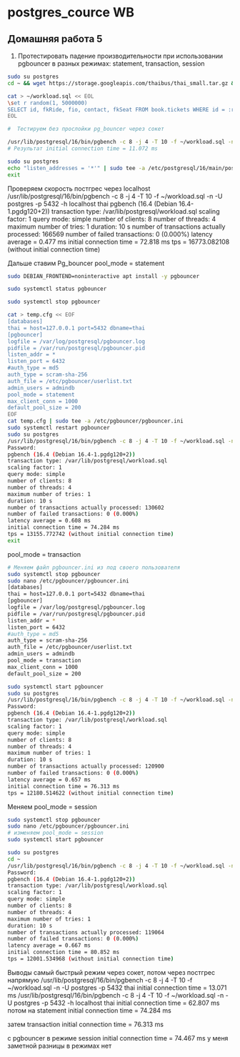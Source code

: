 # postgres_cource WB 
## Домашняя работа 5
1. Протестировать падение производительности при использовании
pgbouncer в разных режимах: statement, transaction, session
```bash
sudo su postgres
cd ~ && wget https://storage.googleapis.com/thaibus/thai_small.tar.gz && tar -xf thai_small.tar.gz && psql < thai.sql

cat > ~/workload.sql << EOL
\set r random(1, 5000000)
SELECT id, fkRide, fio, contact, fkSeat FROM book.tickets WHERE id = :r;
EOL

#  Тестируем без прослойки pg_bouncer через сокет

/usr/lib/postgresql/16/bin/pgbench -c 8 -j 4 -T 10 -f ~/workload.sql -n -U postgres thai
# Результат initial connection time = 11.072 ms

sudo su postgres
echo "listen_addresses = '*'" | sudo tee -a /etc/postgresql/16/main/postgresql.conf
exit
```
Проверяем скорость постгрес через localhost
/usr/lib/postgresql/16/bin/pgbench -c 8 -j 4 -T 10 -f ~/workload.sql -n -U postgres -p 5432 -h localhost thai
pgbench (16.4 (Debian 16.4-1.pgdg120+2))
transaction type: /var/lib/postgresql/workload.sql
scaling factor: 1
query mode: simple
number of clients: 8
number of threads: 4
maximum number of tries: 1
duration: 10 s
number of transactions actually processed: 166569
number of failed transactions: 0 (0.000%)
latency average = 0.477 ms
initial connection time = 72.818 ms
tps = 16773.082108 (without initial connection time)

Дальше ставим Pg_bouncer
pool_mode = statement
```bash
sudo DEBIAN_FRONTEND=noninteractive apt install -y pgbouncer

sudo systemctl status pgbouncer

sudo systemctl stop pgbouncer

cat > temp.cfg << EOF 
[databases]
thai = host=127.0.0.1 port=5432 dbname=thai
[pgbouncer]
logfile = /var/log/postgresql/pgbouncer.log
pidfile = /var/run/postgresql/pgbouncer.pid
listen_addr = *
listen_port = 6432
#auth_type = md5
auth_type = scram-sha-256
auth_file = /etc/pgbouncer/userlist.txt
admin_users = admindb
pool_mode = statement
max_client_conn = 1000
default_pool_size = 200
EOF
cat temp.cfg | sudo tee -a /etc/pgbouncer/pgbouncer.ini
sudo systemctl restart pgbouncer
sudo su postgres
/usr/lib/postgresql/16/bin/pgbench -c 8 -j 4 -T 10 -f ~/workload.sql -n -U postgres -p 6432 -h localhost thai
Password:
pgbench (16.4 (Debian 16.4-1.pgdg120+2))
transaction type: /var/lib/postgresql/workload.sql
scaling factor: 1
query mode: simple
number of clients: 8
number of threads: 4
maximum number of tries: 1
duration: 10 s
number of transactions actually processed: 130602
number of failed transactions: 0 (0.000%)
latency average = 0.608 ms
initial connection time = 74.284 ms
tps = 13155.772742 (without initial connection time)
exit
```
pool_mode = transaction

```bash
# Меняем файл pgbouncer.ini из под своего пользователя
sudo systemctl stop pgbouncer
sudo nano /etc/pgbouncer/pgbouncer.ini
[databases]
thai = host=127.0.0.1 port=5432 dbname=thai
[pgbouncer]
logfile = /var/log/postgresql/pgbouncer.log
pidfile = /var/run/postgresql/pgbouncer.pid
listen_addr = *
listen_port = 6432
#auth_type = md5
auth_type = scram-sha-256
auth_file = /etc/pgbouncer/userlist.txt
admin_users = admindb
pool_mode = transaction
max_client_conn = 1000
default_pool_size = 200

sudo systemctl start pgbouncer
sudo su postgres
/usr/lib/postgresql/16/bin/pgbench -c 8 -j 4 -T 10 -f ~/workload.sql -n -U postgres -p 6432 -h localhost thai
Password:
pgbench (16.4 (Debian 16.4-1.pgdg120+2))
transaction type: /var/lib/postgresql/workload.sql
scaling factor: 1
query mode: simple
number of clients: 8
number of threads: 4
maximum number of tries: 1
duration: 10 s
number of transactions actually processed: 120900
number of failed transactions: 0 (0.000%)
latency average = 0.657 ms
initial connection time = 76.313 ms
tps = 12180.514622 (without initial connection time)
```
Меняем pool_mode = session
```bash
sudo systemctl stop pgbouncer
sudo nano /etc/pgbouncer/pgbouncer.ini
# изменяем pool_mode = session
sudo systemctl start pgbouncer

sudo su postgres
cd ~
/usr/lib/postgresql/16/bin/pgbench -c 8 -j 4 -T 10 -f ~/workload.sql -n -U postgres -p 6432 -h localhost thai
Password:
pgbench (16.4 (Debian 16.4-1.pgdg120+2))
transaction type: /var/lib/postgresql/workload.sql
scaling factor: 1
query mode: simple
number of clients: 8
number of threads: 4
maximum number of tries: 1
duration: 10 s
number of transactions actually processed: 119064
number of failed transactions: 0 (0.000%)
latency average = 0.667 ms
initial connection time = 80.852 ms
tps = 12001.534968 (without initial connection time)

```
Выводы самый быстрый режим через сокет, потом через постгрес напрямую
/usr/lib/postgresql/16/bin/pgbench -c 8 -j 4 -T 10 -f ~/workload.sql -n -U postgres -p 5432  thai
initial connection time = 13.071 ms
/usr/lib/postgresql/16/bin/pgbench -c 8 -j 4 -T 10 -f ~/workload.sql -n -U postgres -p 5432 -h localhost thai
initial connection time = 62.807 ms
потом на statement
initial connection time = 74.284 ms

затем transaction
initial connection time = 76.313 ms

с pgbouncer в режиме session
initial connection time = 74.467 ms
у меня заметной разницы в режимах нет

